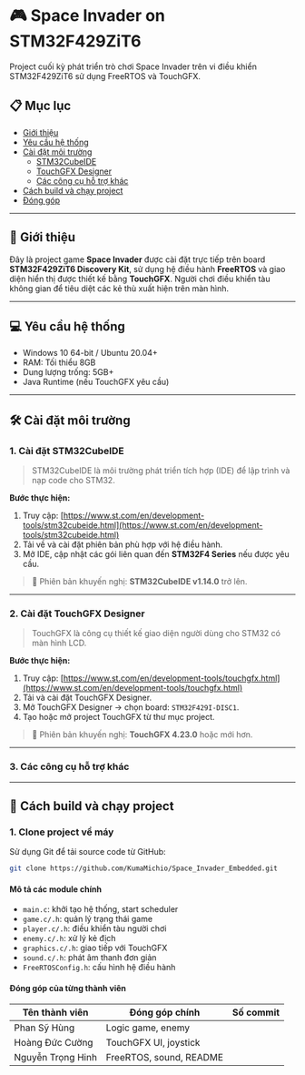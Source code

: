 # 🎮 Space Invader on STM32F429ZiT6

Project cuối kỳ phát triển trò chơi Space Invader trên vi điều khiển STM32F429ZiT6 sử dụng FreeRTOS và TouchGFX.

## 📋 Mục lục

- [Giới thiệu](#giới-thiệu)
- [Yêu cầu hệ thống](#yêu-cầu-hệ-thống)
- [Cài đặt môi trường](#cài-đặt-môi-trường)
  - [STM32CubeIDE](#1-cài-đặt-stm32cubeide)
  - [TouchGFX Designer](#2-cài-đặt-touchgfx-designer)
  - [Các công cụ hỗ trợ khác](#3-các-công-cụ-hỗ-trợ-khác)
- [Cách build và chạy project](#cách-build-và-chạy-project)
- [Đóng góp](#đóng-góp)

---

## 🎯 Giới thiệu

Đây là project game **Space Invader** được cài đặt trực tiếp trên board **STM32F429ZiT6 Discovery Kit**, sử dụng hệ điều hành **FreeRTOS** và giao diện hiển thị được thiết kế bằng **TouchGFX**. Người chơi điều khiển tàu không gian để tiêu diệt các kẻ thù xuất hiện trên màn hình.

---

## 💻 Yêu cầu hệ thống

- Windows 10 64-bit / Ubuntu 20.04+
- RAM: Tối thiểu 8GB
- Dung lượng trống: 5GB+
- Java Runtime (nếu TouchGFX yêu cầu)

---

## 🛠️ Cài đặt môi trường

### 1. Cài đặt STM32CubeIDE

> STM32CubeIDE là môi trường phát triển tích hợp (IDE) để lập trình và nạp code cho STM32.

**Bước thực hiện:**

1. Truy cập: [https://www.st.com/en/development-tools/stm32cubeide.html](https://www.st.com/en/development-tools/stm32cubeide.html)
2. Tải về và cài đặt phiên bản phù hợp với hệ điều hành.
3. Mở IDE, cập nhật các gói liên quan đến **STM32F4 Series** nếu được yêu cầu.

> 🔖 Phiên bản khuyến nghị: **STM32CubeIDE v1.14.0** trở lên.

---

### 2. Cài đặt TouchGFX Designer

> TouchGFX là công cụ thiết kế giao diện người dùng cho STM32 có màn hình LCD.

**Bước thực hiện:**

1. Truy cập: [https://www.st.com/en/development-tools/touchgfx.html](https://www.st.com/en/development-tools/touchgfx.html)
2. Tải và cài đặt TouchGFX Designer.
3. Mở TouchGFX Designer → chọn board: `STM32F429I-DISC1`.
4. Tạo hoặc mở project TouchGFX từ thư mục project.

> 🔖 Phiên bản khuyến nghị: **TouchGFX 4.23.0** hoặc mới hơn.

---
### 3. Các công cụ hỗ trợ khác
---

## 🚀 Cách build và chạy project

### 1. Clone project về máy

Sử dụng Git để tải source code từ GitHub:

```bash
git clone https://github.com/KumaMichio/Space_Invader_Embedded.git
```

#### Mô tả các module chính  

- `main.c`: khởi tạo hệ thống, start scheduler  
- `game.c/.h`: quản lý trạng thái game  
- `player.c/.h`: điều khiển tàu người chơi  
- `enemy.c/.h`: xử lý kẻ địch  
- `graphics.c/.h`: giao tiếp với TouchGFX  
- `sound.c/.h`: phát âm thanh đơn giản  
- `FreeRTOSConfig.h`: cấu hình hệ điều hành  

#### Đóng góp của từng thành viên  

| Tên thành viên    | Đóng góp chính | Số commit |
|-------------------|----------------|------------|
| Phan Sỹ Hùng      | Logic game, enemy |          |
| Hoàng Đức Cường   | TouchGFX UI, joystick |          |
| Nguyễn Trọng Hinh | FreeRTOS, sound, README |          |
